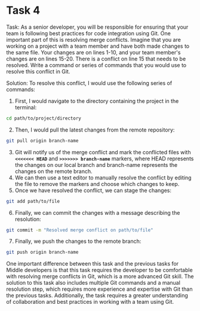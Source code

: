 # Task 4

Task: As a senior developer, you will be responsible for ensuring that your team
is following best practices for code integration using Git. One important part
of this is resolving merge conflicts. Imagine that you are working on a project
with a team member and have both made changes to the same file. Your changes are
on lines 1-10, and your team member's changes are on lines 15-20. There is a
conflict on line 15 that needs to be resolved. Write a command or series of
commands that you would use to resolve this conflict in Git.

Solution: To resolve this conflict, I would use the following series of
commands:

1. First, I would navigate to the directory containing the project in the
   terminal:

```bash
cd path/to/project/directory
```

2. Then, I would pull the latest changes from the remote repository:

```bash
git pull origin branch-name
```

3. Git will notify us of the merge conflict and mark the conflicted files with
   **`<<<<<<< HEAD`** and **`>>>>>>> branch-name`** markers, where HEAD
   represents the changes on our local branch and branch-name represents the
   changes on the remote branch.
4. We can then use a text editor to manually resolve the conflict by editing the
   file to remove the markers and choose which changes to keep.
5. Once we have resolved the conflict, we can stage the changes:

```bash
git add path/to/file
```

6. Finally, we can commit the changes with a message describing the resolution:

```bash
git commit -m "Resolved merge conflict on path/to/file"
```

7. Finally, we push the changes to the remote branch:

```bash
git push origin branch-name
```

One important difference between this task and the previous tasks for Middle
developers is that this task requires the developer to be comfortable with
resolving merge conflicts in Git, which is a more advanced Git skill. The
solution to this task also includes multiple Git commands and a manual
resolution step, which requires more experience and expertise with Git than the
previous tasks. Additionally, the task requires a greater understanding of
collaboration and best practices in working with a team using Git.
